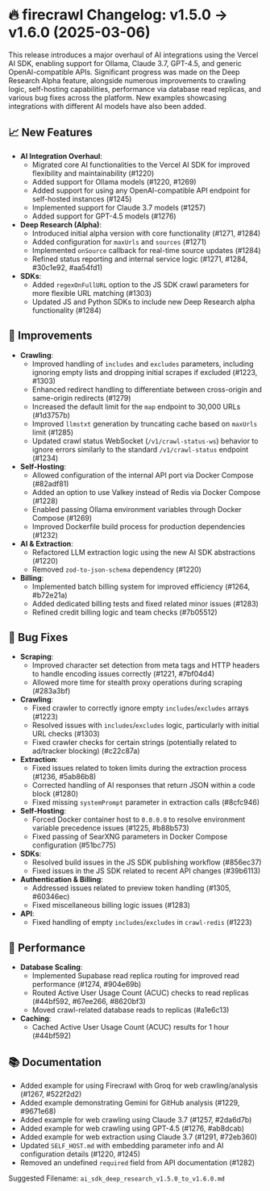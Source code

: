 # 🔥 firecrawl Changelog: v1.5.0 → v1.6.0 (2025-03-06)

This release introduces a major overhaul of AI integrations using the Vercel AI SDK, enabling support for Ollama, Claude 3.7, GPT-4.5, and generic OpenAI-compatible APIs. Significant progress was made on the Deep Research Alpha feature, alongside numerous improvements to crawling logic, self-hosting capabilities, performance via database read replicas, and various bug fixes across the platform. New examples showcasing integrations with different AI models have also been added.

## 📈 New Features

*   **AI Integration Overhaul**:
    *   Migrated core AI functionalities to the Vercel AI SDK for improved flexibility and maintainability (#1220)
    *   Added support for Ollama models (#1220, #1269)
    *   Added support for using any OpenAI-compatible API endpoint for self-hosted instances (#1245)
    *   Implemented support for Claude 3.7 models (#1257)
    *   Added support for GPT-4.5 models (#1276)
*   **Deep Research (Alpha)**:
    *   Introduced initial alpha version with core functionality (#1271, #1284)
    *   Added configuration for `maxUrls` and `sources` (#1271)
    *   Implemented `onSource` callback for real-time source updates (#1284)
    *   Refined status reporting and internal service logic (#1271, #1284, #30c1e92, #aa54fd1)
*   **SDKs**:
    *   Added `regexOnFullURL` option to the JS SDK crawl parameters for more flexible URL matching (#1303)
    *   Updated JS and Python SDKs to include new Deep Research alpha functionality (#1284)

## 🔧 Improvements

*   **Crawling**:
    *   Improved handling of `includes` and `excludes` parameters, including ignoring empty lists and dropping initial scrapes if excluded (#1223, #1303)
    *   Enhanced redirect handling to differentiate between cross-origin and same-origin redirects (#1279)
    *   Increased the default limit for the `map` endpoint to 30,000 URLs (#1d3757b)
    *   Improved `llmstxt` generation by truncating cache based on `maxUrls` limit (#1285)
    *   Updated crawl status WebSocket (`/v1/crawl-status-ws`) behavior to ignore errors similarly to the standard `/v1/crawl-status` endpoint (#1234)
*   **Self-Hosting**:
    *   Allowed configuration of the internal API port via Docker Compose (#82adf81)
    *   Added an option to use Valkey instead of Redis via Docker Compose (#1228)
    *   Enabled passing Ollama environment variables through Docker Compose (#1269)
    *   Improved Dockerfile build process for production dependencies (#1232)
*   **AI & Extraction**:
    *   Refactored LLM extraction logic using the new AI SDK abstractions (#1220)
    *   Removed `zod-to-json-schema` dependency (#1220)
*   **Billing**:
    *   Implemented batch billing system for improved efficiency (#1264, #b72e21a)
    *   Added dedicated billing tests and fixed related minor issues (#1283)
    *   Refined credit billing logic and team checks (#7b05512)

## 🐛 Bug Fixes

*   **Scraping**:
    *   Improved character set detection from meta tags and HTTP headers to handle encoding issues correctly (#1221, #7bf04d4)
    *   Allowed more time for stealth proxy operations during scraping (#283a3bf)
*   **Crawling**:
    *   Fixed crawler to correctly ignore empty `includes`/`excludes` arrays (#1223)
    *   Resolved issues with `includes`/`excludes` logic, particularly with initial URL checks (#1303)
    *   Fixed crawler checks for certain strings (potentially related to ad/tracker blocking) (#c22c87a)
*   **Extraction**:
    *   Fixed issues related to token limits during the extraction process (#1236, #5ab86b8)
    *   Corrected handling of AI responses that return JSON within a code block (#1280)
    *   Fixed missing `systemPrompt` parameter in extraction calls (#8cfc946)
*   **Self-Hosting**:
    *   Forced Docker container host to `0.0.0.0` to resolve environment variable precedence issues (#1225, #b88b573)
    *   Fixed passing of SearXNG parameters in Docker Compose configuration (#51bc775)
*   **SDKs**:
    *   Resolved build issues in the JS SDK publishing workflow (#856ec37)
    *   Fixed issues in the JS SDK related to recent API changes (#39b6113)
*   **Authentication & Billing**:
    *   Addressed issues related to preview token handling (#1305, #60346ec)
    *   Fixed miscellaneous billing logic issues (#1283)
*   **API**:
    *   Fixed handling of empty `includes`/`excludes` in `crawl-redis` (#1223)

## 🚀 Performance

*   **Database Scaling**:
    *   Implemented Supabase read replica routing for improved read performance (#1274, #904e69b)
    *   Routed Active User Usage Count (ACUC) checks to read replicas (#44bf592, #67ee266, #8620bf3)
    *   Moved crawl-related database reads to replicas (#a1e6c13)
*   **Caching**:
    *   Cached Active User Usage Count (ACUC) results for 1 hour (#44bf592)

## 📚 Documentation

*   Added example for using Firecrawl with Groq for web crawling/analysis (#1267, #522f2d2)
*   Added example demonstrating Gemini for GitHub analysis (#1229, #9671e68)
*   Added example for web crawling using Claude 3.7 (#1257, #2da6d7b)
*   Added example for web crawling using GPT-4.5 (#1276, #ab8dcab)
*   Added example for web extraction using Claude 3.7 (#1291, #72eb360)
*   Updated `SELF_HOST.md` with embedding parameter info and AI configuration details (#1220, #1245)
*   Removed an undefined `required` field from API documentation (#1282)

Suggested Filename: `ai_sdk_deep_research_v1.5.0_to_v1.6.0.md`